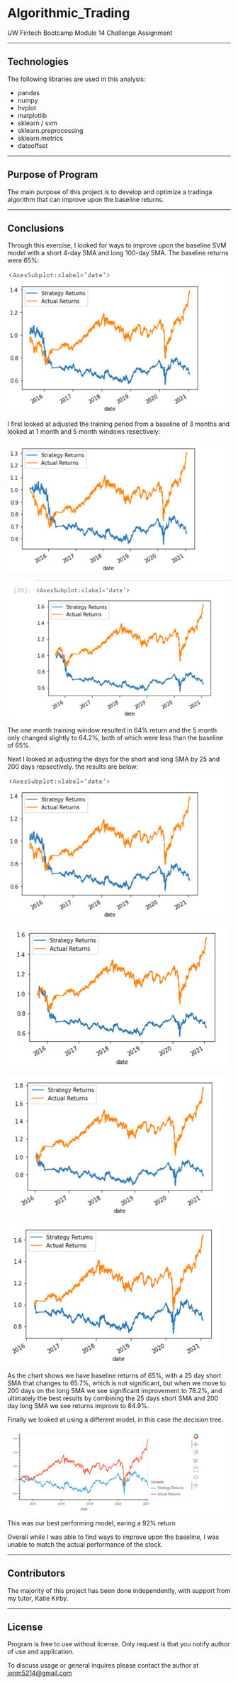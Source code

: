 # Algorithmic_Trading
UW Fintech Bootcamp Module 14 Challenge Assignment

---

## Technologies

The following libraries are used in this analysis:  
  
  * pandas  
  * numpy
  * hvplot  
  * matplotlib
  * sklearn / svm
  * sklearn.preprocessing  
  * sklearn.metrics
  * dateoffset
 
---

## Purpose of Program

The main purpose of this project is to develop and optimize a tradinga algorithm that can improve upon the baseline returns.
  
---

## Conclusions

Through this exercise, I looked for ways to improve upon the baseline SVM model with a short 4-day SMA and long 100-day SMA.  The baseline returns were 65%: 
 
 ![Baseline_Returns](Images/strategy_baseline.png)
 
 
I first looked at adjusted the training period from a baseline of 3 months and looked at 1 month and 5 month windows resectively:
  
  ![1_Month_Training](Images/1_mos_svm_strategy.png)  
  
  ![5_Month_Training](Images/5_mos_svm_strategy.png)  
  
The one month training window resulted in 64% return and the 5 month only changed slightly to 64.2%, both of which were less than the baseline of 65%.  

Next I looked at adjusting the days for the short and long SMA by 25 and 200 days repsectively.  the results are below:  
  
  ![Baseline_SMA](Images/strategy_baseline.png)  
  
  ![25_Short_100_Long](Images/sma_25_returns.png)  
  
  ![4_Short_200_Long](Images/sma_200_returns.png)  
  
  ![25_Short_200_Long](Images/25_200_sma_returns.png)
  
As the chart shows we have baseline returns of 65%, with a 25 day short SMA that changes to 65.7%, which is not significant, but when we move to 200 days on the long SMA we see significant improvement to 78.2%, and ultimately the best results by combining the 25 days short SMA and 200 day long SMA we see returns improve to 84.9%.
  
  
Finally we looked at using a different model, in this case the decision tree.  
  
   ![Decision_tree](Images/dec_tree_returns.png)  
   
This was our best performing model, earing a 92% return
 
Overall while I was able to find ways to improve upon the baseline, I was unable to match the actual performance of the stock.  

---

## Contributors

The majority of this project has been done independently, with support from my tutor, Katie Kirby.

---

## License

Program is free to use without license.  Only request is that you notify author of use and application.
  
To discuss usage or general inquires please contact the author at jonm5214@gmail.com
